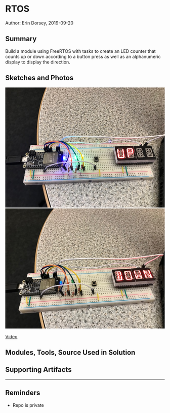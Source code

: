 #  RTOS

Author: Erin Dorsey, 2019-09-20

## Summary
Build a module using FreeRTOS with tasks to create an LED counter that counts up or down according to a button press as well as an alphanumeric display to display the direction.

## Sketches and Photos
![Image](./images/IMG_6334.jpg)
![Image](./images/IMG_6333.jpg)

[Video](https://drive.google.com/open?id=1miWJg9prIwaaBURuX_z817WgSGcYtWqM)

## Modules, Tools, Source Used in Solution


## Supporting Artifacts


-----

## Reminders
- Repo is private
